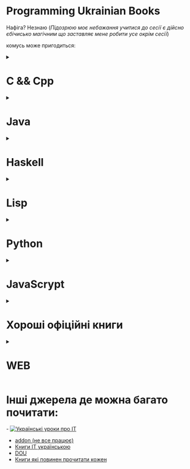 # Programming Ukrainian Books
Нафіга?
Незнаю 
(*Підозрюю моє небажання учитися до сесії є дійсно єбічисько магічним що заставляє мене робити усе окрім сесії*)

комусь може пригодиться:

<details>
  <summary><h1>C && Cpp</h1></summary>

  <details>
    <summary>
    <h3>C Cpp Теорія та практика</h3>
      </summary>
    
  <div>
    <img src="./books/C/1.png" alt="Fotografia książki">
  </div>

  <div align="right">
    <a href="./books/C/C_Cpp_Teoriia_ta_praktyka.pdf">PDF</a>
    <a href="https://www.google.com/url?sa=i&rct=j&q=&esrc=s&source=web&cd=&ved=0CAIQw7AJahcKEwiQ2r3un6f_AhUAAAAAHQAAAAAQBg&url=https%3A%2F%2Fchtyvo.org.ua%2Fauthors%2FVoitenko_Volodymyr%2FC_Cpp_Teoriia_ta_praktyka.pdf&psig=AOvVaw3iUHBQAlwOpH59Wu8EdSbI&ust=1685884660633649">Source</a>
  </div>
       
</details>

<details>
    <summary>
    <h3>Alhorytmizatsiia_ta_prohramuvannia_protsedur_obrobky_informatsii_S</h3>
      </summary>
    
  <div>
    <img src="./books/C/2.png" alt="Fotografia książki">
  </div>

  <div align="right">
    <a href="./books/C/Alhorytmizatsiia_ta_prohramuvannia_protsedur_obrobky_informatsii_S.pdf">DJVU</a>
    <a href="https://chtyvo.org.ua/authors/Schedrina_Olena/Alhorytmizatsiia_ta_prohramuvannia_protsedur_obrobky_informatsii_S/">Source</a>
  </div>
       
</details>
</details>


<details>
  <summary><h1>Java</h1></summary>
	<details>
	<summary><h3>Java Kid</h3></summary>
		<div>
    		 <img src="./books/Java/1.png" alt="Fotografia książki">
  		</div>
  		<div align="right">
    		 <a href="./books/Java/JavaKid_ua">PDF</a>
    		 <a href="http://myflex.org/books/java4kids/java4kids.htm">Source</a>
  		</div>
</details>
	
<details>
	<summary><h3>Програмування в Java</h3></summary>
		<div>
    		 <img src="./books/Java/2.png" alt="Fotografia książki">
  		</div>
  		<div align="right">
    		 <a href="./books/Java/JAVA_programming_Gorban.pdf">PDF</a>
    		 <a href="https://ukrtechlibrary.wordpress.com/2012/02/24/%d0%b3%d0%be%d1%80%d0%b1%d0%b0%d0%bd%d1%8c-%d0%b0-%d0%b3-%d0%bf%d1%80%d0%be%d0%b3%d1%80%d0%b0%d0%bc%d1%83%d0%b2%d0%b0%d0%bd%d0%bd%d1%8f-%d0%b2-java-2008-pdf/">Source</a>
  		</div>
</details>

<details>
	<summary><h3>Освоюємо_Java</h3></summary>
		<div>
    		 <img src="./books/Java/3.png" alt="Fotografia książki">
  		</div>
  		<div align="right">
    		 <a href="./books/Java/Освоюємо_Java.pdf">PDF</a>
    		 <a href="https://uk.wikibooks.org/wiki/%D0%9E%D1%81%D0%B2%D0%BE%D1%8E%D1%94%D0%BC%D0%BE_Java">Source</a>
  		</div>

</details>

</details>

<details>
  <summary><h1>Haskell</h1></summary>

  <details>
    <summary>
    <h3>Вивчить собі Хаскела на велике щастя!</h3>
      </summary>
    
  <div>
    <img src="./books/Haskell/1.png" alt="Fotografia książki">
  </div>

  <div align="right">
    <a href="./books/Haskell/luahfgg.pdf">PDF</a>
    <a href="https://haskell.trygub.com/">Source</a>
  </div>
       
</details>
</details>

<details>
  <summary><h1>Lisp</h1></summary>

<details>
    <summary>
    <h3>Мова функціонального програмування Лiсп</h3>
      </summary>
    
  <div>
    <img src="./books/Lisp/1.png" alt="Fotografia książki">
  </div>

  <div align="right">
    <a href="./books/Lisp">PDF</a>
    <a href="http://www.unicyb.kiev.ua/Library/Lisp/LISP.HTM">Source</a>
  </div>
       
</details>

<details>
    <summary>
    <h3>Common_Lisp</h3>
      </summary>
    
  <div>
    <img src="./books/Lisp/Another/2.png" alt="Fotografia książki">
  </div>

  <div align="right">
    <a href="./books/Lisp/Another/Common_Lisp.pdf">PDF</a>
    <a href="https://uk.wikibooks.org/wiki/Common_Lisp">Source</a>
  </div>
       
</details>

</details>

<details>
  <summary><h1>Python</h1></summary>

  <details>
    <summary>
    <h3>Підручник_мови_Python</h3>
      </summary>
    
  <div>
    <img src="./books/Python/1.png" alt="Fotografia książki">
  </div>

  <div align="right">
    <a href="./books/Python/Підручник_мови_Python.pdf">PDF</a>
    <a href="https://uk.wikibooks.org/wiki/%D0%9F%D1%96%D0%B4%D1%80%D1%83%D1%87%D0%BD%D0%B8%D0%BA_%D0%BC%D0%BE%D0%B2%D0%B8_Python">Source</a>
  </div>
       
</details>

<details>
    <summary>
    <h3>Пориньте_у_Python_3</h3>
      </summary>
    
  <div>
    <img src="./books/Python/2.png" alt="Fotografia książki">
  </div>

  <div align="right">
    <a href="./books/Python/Пориньте_у_Python_3.pdf">PDF</a>
    <a href="https://uk.wikibooks.org/wiki/%D0%9F%D0%BE%D1%80%D0%B8%D0%BD%D1%8C%D1%82%D0%B5_%D1%83_Python_3">Source</a>
  </div>
       
</details>

</details>

<details>
  <summary><h1>JavaScrypt</h1></summary>

  <details>
    <summary>
    <h3>Рoзуміння ECMAScript 6</h3>
      </summary>
    
  <div>
    <img src="./books/JS/1.png" alt="Fotografia książki">
  </div>

  <div align="right">
    <a href="./books/JS/Рoзуміння ECMAScript 6">PDF</a>
    <a href="https://understandinges6.denysdovhan.com/#">Source</a>
  </div>
       
</details>

<details>
    <summary>
    <h3>Розплутаний ClojureScript</h3>
      </summary>
    
  <div>
    <img src="./books/JS/2.png" alt="Fotografia książki">
  </div>

  <div align="right">
    <a href="./books/JS/ClojureScript">PDF</a>
    <a href="https://lambdabooks.github.io/clojurescript-unraveled/#">Source</a>
  </div>
       
</details>

</details>


<details>
  <summary><h1>Хороші офіційні книги</h1></summary>

<details>
    <summary>
    <h3>Томас Г. Кормен. Алгоритми доступно.</h3>
      </summary>
    
  <div>
    <img src="./books/GB/1.png" alt="Fotografia książki">
  </div>

  <div align="right">
    <a href="https://kis.prom.ua/p1532783546-tomas-kormen-algoritmi.html">Source</a>
    <a href="https://www.google.com/search?client=firefox-b-d&q=%D0%A2%D0%BE%D0%BC%D0%B0%D1%81+%D0%93.+%D0%9A%D0%BE%D1%80%D0%BC%D0%B5%D0%BD.+%D0%90%D0%BB%D0%B3%D0%BE%D1%80%D0%B8%D1%82%D0%BC%D0%B8+%D0%B4%D0%BE%D1%81%D1%82%D1%83%D0%BF%D0%BD%D0%BE.">Mirror</a>
  </div>
       
</details>

<details>
    <summary>
    <h3>Томас Г.Кормен, Чарлз Е.Лейзерсон, Роналд Л.Рівест, Кліфорд Стайн. Вступ до алгоритмів</h3>
      </summary>
    
  <div>
    <img src="./books/GB/2.png" alt="Fotografia książki">
  </div>

  <div align="right">
    <a href="https://kis.prom.ua/p1039323974-tomas-gkormen-charlz.html">Source</a>
    <a href="https://www.google.com/search?client=firefox-b-d&q=%D0%A2%D0%BE%D0%BC%D0%B0%D1%81+%D0%93.%D0%9A%D0%BE%D1%80%D0%BC%D0%B5%D0%BD%2C+%D0%A7%D0%B0%D1%80%D0%BB%D0%B7+%D0%95.%D0%9B%D0%B5%D0%B9%D0%B7%D0%B5%D1%80%D1%81%D0%BE%D0%BD%2C+%D0%A0%D0%BE%D0%BD%D0%B0%D0%BB%D0%B4+%D0%9B.%D0%A0%D1%96%D0%B2%D0%B5%D1%81%D1%82%2C+%D0%9A%D0%BB%D1%96%D1%84%D0%BE%D1%80%D0%B4+%D0%A1%D1%82%D0%B0%D0%B9%D0%BD.+%D0%92%D1%81%D1%82%D1%83%D0%BF+%D0%B4%D0%BE+%D0%B0%D0%BB%D0%B3%D0%BE%D1%80%D0%B8%D1%82%D0%BC%D1%96%D0%B2">Mirror</a>
  </div>
       
</details>

<details>
    <summary>
    <h3>Як пасти котів Дж. Генк Рейнвотер</h3>
      </summary>
    
  <div>
    <img src="./books/GB/3.png" alt="Fotografia książki">
  </div>

  <div align="right">
    <a href="https://fabulabook.com/info-yak-pasty-kotiv-15130">Source</a>
    <a href="https://www.google.com/search?client=firefox-b-d&q=%D0%AF%D0%BA+%D0%BF%D0%B0%D1%81%D1%82%D0%B8+%D0%BA%D0%BE%D1%82%D1%96%D0%B2+%D0%94%D0%B6.+%D0%93%D0%B5%D0%BD%D0%BA+%D0%A0%D0%B5%D0%B9%D0%BD%D0%B2%D0%BE%D1%82%D0%B5%D1%80">Mirror</a>
  </div>
       
</details>

</details>

<details>
  <summary><h1>WEB</h1></summary>

<details>
    <summary>
    <h3>Web-програмування та web-дизайнТехнологія XML</h3>
      </summary>
    
  <div>
    <img src="./books/WEB/1.png" alt="Fotografia książki">
  </div>

  <div align="right">
    <a href="./books/WEB/Procenko111.doc">Source</a>
    <a href="https://ukrtechlibrary.wordpress.com/2011/11/12/web-%d0%bf%d1%80%d0%be%d0%b3%d1%80%d0%b0%d0%bc%d1%83%d0%b2%d0%b0%d0%bd%d0%bd%d1%8f-%d1%82%d0%b0-web-%d0%b4%d0%b8%d0%b7%d0%b0%d0%b9%d0%bd-%d1%82%d0%b5%d1%85%d0%bd%d0%be%d0%bb%d0%be%d0%b3%d1%96%d1%8f-x/">Source</a>
  </div>
       
</details>
</details>


<h1>Інші джерела де можна багато почитати:</h1>
- <a href="http://programming.in.ua/"  target="_blank"> <img src="http://programming.in.ua/images/stories/baner.gif" border="0" alt="Українські уроки про ІТ" title="Українські уроки про ІТ" /> </a>

- [addon (не все працює)](./addon.md)
- [Книги ІТ українською](https://ukrtechlibrary.wordpress.com/category/%d0%bf%d1%80%d0%be%d0%b3%d1%80%d0%b0%d0%bc%d1%83%d0%b2%d0%b0%d0%bd%d0%bd%d1%8f/)
- [DOU](https://dou.ua/forums/topic/19178/#comments)
- [Книги які повинен прочитати кожен](https://www.youtube.com/watch?v=QaYRVoNzPgM)
